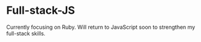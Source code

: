 ﻿# Full-stack-JS

 Currently focusing on Ruby. Will return to JavaScript soon to strengthen my full-stack skills.

